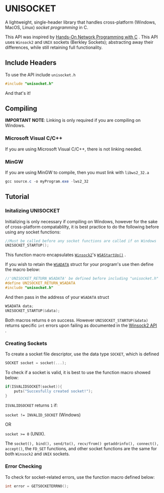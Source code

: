 # UNISOCKET

A lightweight, single-header library that handles cross-platform (Windows, MacOS, Linux) *socket programming* in C.

This API was inspired by [Hands-On Network Programming with C](https://www.amazon.com/Hands-Network-Programming-programming-optimized/dp/1789349869?source=ps-sl-shoppingads-lpcontext&ref_=fplfs&psc=1&smid=ATVPDKIKX0DER) . This API uses `Winsock2` and `UNIX` sockets (Berkley Sockets); abstracting away their differences, while still retaining full functionality.

## Include Headers

To use the API include `unisocket.h`
```C
#include "unisocket.h"
```
And that's it!


## Compiling

**IMPORTANT NOTE**: Linking is only required if you are compiling on Windows.

### Microsoft Visual C/C++
If you are using Microsoft Visual C/C++, there is not linking needed.

### MinGW
If you are using MinGW to compile, then you must link with `libws2_32.a`

```powershell
gcc source.c -o myProgram.exe -lws2_32
```

## Tutorial

### Initalizing UNISOCKET

Initializing is only necessary if compiling on Windows, however for the sake of cross-platform compatablilty, it is best practice to do the following before using any socket functions:

```C
//Must be called before any socket functions are called if on Windows
UNISOCKET_STARTUP();
```
This function macro encapsulates [`Winsock2`](https://learn.microsoft.com/en-us/windows/win32/winsock/windows-sockets-start-page-2)'s [`WSAStartUp()`](https://learn.microsoft.com/en-us/windows/win32/api/winsock/nf-winsock-wsastartup) .


If you wish to retain the [`WSADATA`](https://learn.microsoft.com/en-us/windows/win32/api/winsock2/ns-winsock2-wsadata) struct for your program's use then define the macro below:

```C
//'UNISOCKET_RETURN_WSADATA' be defined before including "unisocket.h"
#define UNISOCKET_RETURN_WSADATA
#include "unisocket.h"
```
And then pass in the address of your `WSADATA` struct
```C
WSADATA data;
UNISOCKET_STARTUP(&data);
```

Both macros returns `0` on success. However `UNISOCKET_STARTUP(&data)` returns specific `int` errors upon failing as documented in the [Winsock2 API](https://learn.microsoft.com/en-us/windows/win32/winsock/windows-sockets-start-page-2) .

### Creating Sockets

To create a socket file descriptor, use the data type `SOCKET`, which is defined
```C
SOCKET socket = socket(...);
```

To check if a socket is valid, it is best to use the function macro showed below:
```C
if(ISVALIDSOCKET(socket)){
    puts("Succesfully created socket!");
}
```
`ISVALIDSOCKET` returns `1` if:

 `socket != INVALID_SOCKET` (Windows) 

OR 

`socket >= 0` (UNIX).

The `socket(), bind(), send/to(), recv/from() getaddrinfo(), connect(), accept()`, the `FD_SET` functions, and other socket functions are the same for both `Winsock2` and `UNIX` sockets.

### Error Checking

To check for socket-related errors, use the function macro defined below:

```C
int error = GETSOCKETERRNO();
```
